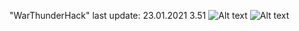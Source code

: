 "WarThunderHack"
last update: 23.01.2021 3.51
![Alt text]("screenshots\2021-01-23_2-52-57.png"?raw=true "Title")
![Alt text]("screenshots\2021-01-23_2-57-05.png"?raw=true "Title")
